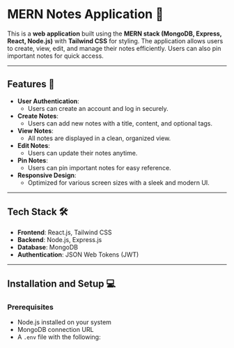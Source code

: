 # MERN Notes Application 📝

This is a **web application** built using the **MERN stack (MongoDB, Express, React, Node.js)** with **Tailwind CSS** for styling.
The application allows users to create, view, edit, and manage their notes efficiently. Users can also pin important notes for quick access.

---

## Features 🚀
- **User Authentication**:
  - Users can create an account and log in securely.
- **Create Notes**:
  - Users can add new notes with a title, content, and optional tags.
- **View Notes**:
  - All notes are displayed in a clean, organized view.
- **Edit Notes**:
  - Users can update their notes anytime.
- **Pin Notes**:
  - Users can pin important notes for easy reference.
- **Responsive Design**:
  - Optimized for various screen sizes with a sleek and modern UI.

---

## Tech Stack 🛠️
- **Frontend**: React.js, Tailwind CSS
- **Backend**: Node.js, Express.js
- **Database**: MongoDB
- **Authentication**: JSON Web Tokens (JWT)

---

## Installation and Setup 💻

### Prerequisites
- Node.js installed on your system
- MongoDB connection URL
- A `.env` file with the following:
